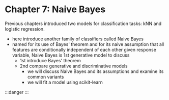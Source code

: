 # Chapter 7: Naive Bayes


Previous chapters introduced two models for classification tasks: kNN and logistic regression.
- here introduce another family of classifiers called Naive Bayes
- named for its use of Bayes' theorem and for its naive assumption that all features are conditionally independent of each other given response variable, Naive Bayes is 1st generative model to discuss
	- 1st introduce Bayes' theorem
	- 2nd compare generative and discriminative models
		- we will discuss Naive Bayes and its assumptions and examine its common variants
		- we will fit a model using scikit-learn






:::danger
:::
